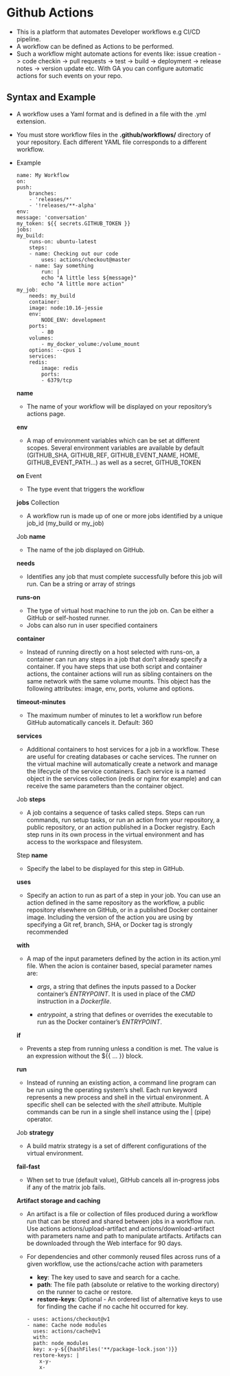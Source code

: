 # Github Actions
- This is a platform that automates Developer workflows e.g CI/CD pipeline.
- A workflow can be defined as Actions to be performed.
- Such a workflow might automate actions for events like:  issue creation -> code checkin -> pull requests -> test -> build -> deployment -> release notes -> version update etc. With GA you can configure automatic actions for such events on your repo.

## Syntax and Example
- A workflow uses a Yaml format and is defined in a file with the .yml extension.
- You must store workflow files in the **.github/workflows/** directory of your repository. Each different YAML file corresponds to a different workflow.
- Example
    ```
    name: My Workflow
    on:
    push:
        branches:
        - 'releases/*'
        - '!releases/**-alpha'
    env:
    message: 'conversation'
    my_token: ${{ secrets.GITHUB_TOKEN }}
    jobs:
    my_build:
        runs-on: ubuntu-latest
        steps:
        - name: Checking out our code
            uses: actions/checkout@master
        - name: Say something
            run: |
            echo "A little less ${message}"
            echo "A little more action"
    my_job:
        needs: my_build
        container:
        image: node:10.16-jessie
        env:
            NODE_ENV: development
        ports:
            - 80
        volumes:
            - my_docker_volume:/volume_mount
        options: --cpus 1
        services:
        redis:
            image: redis
            ports:
            - 6379/tcp
    ```
    
    **name**
    - The name of your workflow will be displayed on your repository’s actions page.

    **env**
    - A map of environment variables which can be set at different scopes. Several environment variables are available by default (GITHUB_SHA, GITHUB_REF, GITHUB_EVENT_NAME, HOME, GITHUB_EVENT_PATH…​) as well as a secret, GITHUB_TOKEN
    
    **on** Event
    - The type event that triggers the workflow

    **jobs** Collection
    - A workflow run is made up of one or more jobs identified by a unique job_id (my_build or my_job)

    Job **name**
    - The name of the job displayed on GitHub.

    **needs**
    - Identifies any job that must complete successfully before this job will run. Can be a string or array of strings

    **runs-on**
    - The type of virtual host machine to run the job on. Can be either a GitHub or self-hosted runner.
    - Jobs can also run in user specified containers

    **container**
    - Instead of running directly on a host selected with runs-on, a container can run any steps in a job that don’t already specify a container. If you have steps that use both script and container actions, the container actions will run as sibling containers on the same network with the same volume mounts. This object has the following attributes: image, env, ports, volume and options.

    **timeout-minutes**
    - The maximum number of minutes to let a workflow run before GitHub automatically cancels it. Default: 360

    **services**
    - Additional containers to host services for a job in a workflow. These are useful for creating databases or cache services. The runner on the virtual machine will automatically create a network and manage the lifecycle of the service containers. Each service is a named object in the services collection (redis or nginx for example) and can receive the same parameters than the container object.

    Job **steps**
    - A job contains a sequence of tasks called steps. Steps can run commands, run setup tasks, or run an action from your repository, a public repository, or an action published in a Docker registry. Each step runs in its own process in the virtual environment and has access to the workspace and filesystem.

    Step **name**
    - Specify the label to be displayed for this step in GitHub.

    **uses**
    - Specify an action to run as part of a step in your job. You can use an action defined in the same repository as the workflow, a public repository elsewhere on GitHub, or in a published Docker container image.
    Including the version of the action you are using by specifying a Git ref, branch, SHA, or Docker tag is strongly recommended

    **with**
    - A map of the input parameters defined by the action in its action.yml file. When the acion is container based, special parameter names are:

        - *args*, a string that defines the inputs passed to a Docker container’s *ENTRYPOINT*. It is used in place of the *CMD* instruction in a *Dockerfile*.

        - *entrypoint*, a string that defines or overrides the executable to run as the Docker container’s *ENTRYPOINT*.

    **if**
    - Prevents a step from running unless a condition is met. The value is an expression without the ${{ …​ }} block.

    **run**
    - Instead of running an existing action, a command line program can be run using the operating system’s shell. Each run keyword represents a new process and shell in the virtual environment.
    A specific shell can be selected with the *shell* attribute. Multiple commands can be run in a single shell instance using the | (pipe) operator.

    Job **strategy**
    - A build matrix strategy is a set of different configurations of the virtual environment. 

    **fail-fast**
    - When set to true (default value), GitHub cancels all in-progress jobs if any of the matrix job fails.

    **Artifact storage and caching**
    - An artifact is a file or collection of files produced during a workflow run that can be stored and shared between jobs in a workflow run. Use actions actions/upload-artifact and actions/download-artifact with parameters name and path to manipulate artifacts. Artifacts can be downloaded through the Web interface for 90 days.

    - For dependencies and other commonly reused files across runs of a given workflow, use the actions/cache action with parameters
        - **key**: The key used to save and search for a cache.
        - **path**: The file path (absolute or relative to the working directory) on the runner to cache or restore.
        - **restore-keys**: Optional - An ordered list of alternative keys to use for finding the cache if no cache hit occurred for key.

        ```
        - uses: actions/checkout@v1
        - name: Cache node modules
          uses: actions/cache@v1
          with:
          path: node_modules
          key: x-y-${{hashFiles('**/package-lock.json')}}
          restore-keys: |
            x-y-
            x-
        ```


